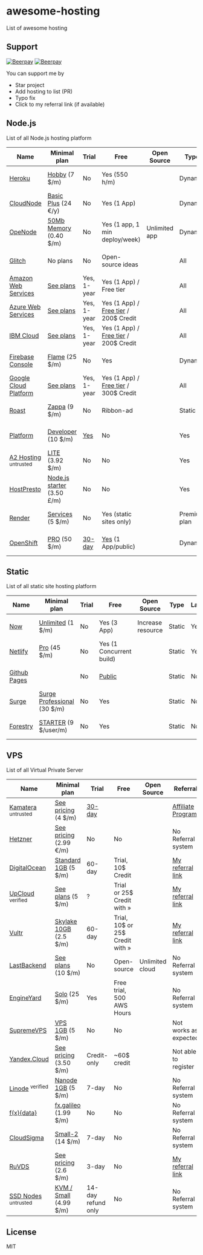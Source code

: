 # awesome-hosting

List of awesome hosting

## Support

[![Beerpay](https://beerpay.io/dalisoft/awesome-hosting/badge.svg?style=beer-square)](https://beerpay.io/dalisoft/awesome-hosting)
[![Beerpay](https://beerpay.io/dalisoft/awesome-hosting/make-wish.svg?style=flat-square)](https://beerpay.io/dalisoft/awesome-hosting?focus=wish)

You can support me by

- Star project
- Add hosting to list (PR)
- Typo fix
- Click to my referral link (if available)

## Node.js

List of all Node.js hosting platform

| Name                                                                        | Minimal plan                                                         | Trial                                                            | Free                                                                                 | Open Source   | Type         | Lambda | Referral                                                         |
| --------------------------------------------------------------------------- | -------------------------------------------------------------------- | ---------------------------------------------------------------- | ------------------------------------------------------------------------------------ | ------------- | ------------ | ------ | ---------------------------------------------------------------- |
| [Heroku](https://www.heroku.com)                                            | [Hobby](https://www.heroku.com/pricing) (7 \$/m)                     | No                                                               | Yes (550 h/m)                                                                        |               | Dynamic      | No     | No Referral system                                               |
| [CloudNode](https://cloudno.de)                                             | [Basic Plus](https://cloudno.de/pricing) (24 €/y)                    | No                                                               | Yes (1 App)                                                                          |               | Dynamic      | No     | No Referral system                                               |
| [OpeNode](https://www.openode.io)                                           | [50Mb Memory](https://www.openode.io/pricing) (0.40 \$/m)            | No                                                               | Yes (1 app, 1 min deploy/week)                                                       | Unlimited app | Dynamic      | No     | No Referral system                                               |
| [Glitch](https://glitch.com)                                                | No plans                                                             | No                                                               | Open-source ideas                                                                    |               | All          | ?      | No Referral system                                               |
| [Amazon Web Services](https://aws.amazon.com)                               | [See plans](https://aws.amazon.com/pricing/)                         | Yes, 1-year                                                      | Yes (1 App) / Free tier                                                              |               | All          | Yes    | No Referral system                                               |
| [Azure Web Services](https://azure.microsoft.com/en-us)                     | [See plans](https://azure.microsoft.com/en-us/pricing/)              | Yes, 1-year                                                      | Yes (1 App) / [Free tier](https://azure.microsoft.com/en-us/free/) / 200\$ Credit    |               | All          | Yes    | No Referral system                                               |
| [IBM Cloud](https://www.ibm.com/cloud)                                      | [See plans](https://www.ibm.com/cloud/pricing/)                      | Yes, 1-year                                                      | Yes (1 App) / [Free tier](https://www.ibm.com/cloud/free/) / 200\$ Credit            |               | All          | Yes    | No Referral system                                               |
| [Firebase Console](https://firebase.google.com)                             | [Flame](https://firebase.google.com/pricing/) (25 \$/m)              | No                                                               | Yes                                                                                  |               | Dynamic      | No     | No Referral system                                               |
| [Google Cloud Platform](https://cloud.google.com)                           | [See plans](https://cloud.google.com/pricing/)                       | Yes, 1-year                                                      | Yes (1 App) / [Free tier](https://console.cloud.google.com/freetrial) / 300\$ Credit |               | All          | Yes    | No Referral system                                               |
| [Roast](https://www.roast.io)                                               | [Zappa](https://www.roast.io/pricing) (9 \$/m)                       | No                                                               | Ribbon-ad                                                                            |               | Static       | No     | No Referral system                                               |
| [Platform](https://platform.sh)                                             | [Developer](https://platform.sh/pricing) (10 \$/m)                   | [Yes](https://accounts.platform.sh/platform/trial/general/setup) | No                                                                                   |               | Yes          | No     | No Referral system                                               |  |
| [A2 Hosting](https://www.a2hosting.com/nodejs-hosting) <sup>untrusted</sup> | [LITE](https://www.a2hosting.com/web-hosting/compare) (3.92 \$/m)    | No                                                               | No                                                                                   |               | Yes          | No     | [Refer-A-Friend](https://www.a2hosting.com/about/refer-a-friend) |
| [HostPresto](https://hostpresto.com/nodejs-hosting/)                        | [Node.js starter](https://hostpresto.com/nodejs-hosting/) (3.50 £/m) | No                                                               | No                                                                                   |               | Yes          | No     | No Referral system                                               |
| [Render](https://render.com)                                                | [Services](https://render.com/pricing) (5 \$/m)                      | No                                                               | Yes (static sites only)                                                              |               | Premium plan | No     | No Referral system                                               |  |
| [OpenShift](https://www.openshift.com)                                      | [PRO](https://www.openshift.com/products/pricing/) (50 \$/m)         | [30-day](https://manage.openshift.com/register/plan)             | [Yes](https://manage.openshift.com/register/confirm) (1 App/public)                  |               | Dynamic      | No     | No Referral system                                               |

## Static

List of all static site hosting platform

| Name                                     | Minimal plan                                             | Trial | Free                                                               | Open Source       | Type   | Lambda | Referral           |
| ---------------------------------------- | -------------------------------------------------------- | ----- | ------------------------------------------------------------------ | ----------------- | ------ | ------ | ------------------ |
| [Now](https://zeit.co/now)               | [Unlimited](https://zeit.co/pricing) (1 \$/m)            | No    | Yes (3 App)                                                        | Increase resource | Static | Yes    | No Referral system |
| [Netlify](https://www.netlify.com)       | [Pro](https://www.netlify.com/pricing) (45 \$/m)         | No    | Yes (1 Concurrent build)                                           |                   | Static | Yes    | No Referral system |
| [Github Pages](https://pages.github.com) |                                                          | No    | [Public](https://help.github.com/en/articles/what-is-github-pages) |                   | Static | No     | No Referral system |
| [Surge](https://surge.sh)                | [Surge Professional](https://surge.sh/pricing) (30 \$/m) | No    | Yes                                                                |                   | Static | No     | No Referral system |
| [Forestry](https://forestry.io/pricing/) | [STARTER](https://forestry.io/pricing/) (9 \$/user/m)    | No    | Yes                                                                |                   | Static | No     | No Referral system |

## VPS

List of all Virtual Private Server

| Name                                                       | Minimal plan                                                          | Trial                                                        | Free                                  | Open Source     | Referral                                                        |
| ---------------------------------------------------------- | --------------------------------------------------------------------- | ------------------------------------------------------------ | ------------------------------------- | --------------- | --------------------------------------------------------------- |
| [Kamatera](https://www.kamatera.com) <sup>untrusted</sup>  | [See pricing](https://www.kamatera.com/Products/250/Pricing) (4 \$/m) | [30-day](https://www.kamatera.com/Products/258/How_it_Works) |                                       |                 | [Affiliate Program](https://www.kamatera.com/Affiliate_Program) |
| [Hetzner](https://www.hetzner.com)                         | [See pricing](https://www.hetzner.com/cloud-ru) (2.99 €/m)            | No                                                           | No                                    |                 | No Referral system                                              |
| [DigitalOcean](https://www.digitalocean.com)               | [Standard 1GB](https://www.digitalocean.com/pricing) (5 \$/m)         | 60-day                                                       | Trial, 10\$ Credit                    |                 | [My referral link](https://m.do.co/c/2f2fa68beccd)              |
| [UpCloud](https://www.upcloud.com) <sup>verified</sup>     | [See plans](https://www.upcloud.com/pricing/) (5 \$/m)                | ?                                                            | Trial or 25\$ Credit with &raquo;     |                 | [My referral link](https://upcloud.com/signup/?promo=D5VUZ2)    |
| [Vultr](https://www.vultr.com)                             | [Skylake 10GB](https://www.vultr.com/pricing/) (2.5 \$/m)             | 60-day                                                       | Trial, 10$ or 25$ Credit with &raquo; |                 | [My referral link](https://www.vultr.com/?ref=7912855-4F)       |
| [LastBackend](https://lastbackend.com/)                    | [See plans](https://lastbackend.com/pricing/) (10 \$/m)               | No                                                           | Open-source                           | Unlimited cloud | No Referral system                                              |
| [EngineYard](https://www.engineyard.com)                   | [Solo](https://www.engineyard.com/pricing-aws-paas) (25 \$/m)         | Yes                                                          | Free trial, 500 AWS Hours             |                 | No Referral system                                              |
| [SupremeVPS](https://www.supremevps.com/)                  | [VPS 1GB](https://www.supremevps.com/ssd-vps-hosting/) (5 \$/m)       | No                                                           | No                                    |                 | Not works as expected                                           |
| [Yandex.Cloud](https://cloud.yandex.ru)                    | [See pricing](https://cloud.yandex.ru/prices) (3.50 \$/m)             | Credit-only                                                  | ~60\$ credit                          |                 | Not able to register                                            |
| [Linode](https://www.linode.com) <sup>verified</sup>       | [Nanode 1GB](https://www.linode.com/pricing) (5 \$/m)                 | 7-day                                                        | No                                    |                 | No Referral system                                              |
| [f(x){data}](https://fxdata.cloud)                         | [fx.galileo](https://fxdata.cloud) (1.99 \$/m)                        | No                                                           | No                                    |                 | No Referral system                                              |
| [CloudSigma](https://cloudsigma.com)                       | [Small-2](https://cloudsigma.com/pricing) (14 \$/m)                   | 7-day                                                        | No                                    |                 | No Referral system                                              |
| [RuVDS](https://ruvds.com/en-usd)                          | [See pricing](https://ruvds.com/en-usd#order) (2.6 \$/m)              | 3-day                                                        | No                                    |                 | [My referral link](https://ruvds.com/pr3299)                    |
| [SSD Nodes](https://www.ssdnodes.com) <sup>untrusted</sup> | [KVM / Small](https://www.ssdnodes.com/pricing/) (4.99 \$/m)          | 14-day refund only                                           | No                                    |                 | No Referral system                                              |

## License

MIT
